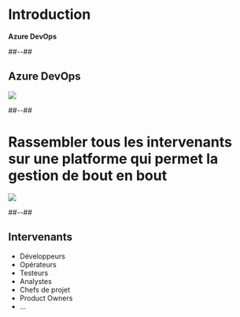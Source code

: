 <!-- .slide: class="transition" -->

# Introduction 
**Azure DevOps**

##--##

## Azure DevOps

![](./assets/images/services/all.png)

##--##

# Rassembler tous les intervenants sur une platforme qui permet la gestion de bout en bout

![](./assets/images/intro/Azure-DevOps.png)


##--##
## Intervenants

- Développeurs
- Opérateurs
- Testeurs
- Analystes
- Chefs de projet
- Product Owners
- ...
